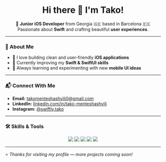<h1 align="center">Hi there 👋 I'm Tako!</h1>

<p align="center">
  🌸 <b>Junior iOS Developer</b> from Georgia 🇬🇪 based in Barcelona 🇪🇸 <br/>
  Passionate about <b>Swift</b> and crafting beautiful <b>user experiences</b>.
</p>

---

### 🚀 About Me

- 📱 I love building clean and user-friendly **iOS applications**
- 🎯 Currently improving my **Swift & SwiftUI skills**
- 🌱 Always learning and experimenting with new **mobile UI ideas**

---

### 📬 Connect With Me

- **Email:** takomenteshashvili0@gmail.com  
- **LinkedIn:** [linkedin.com/in/tako-menteshashvili](https://www.linkedin.com/in/tako-menteshashvili/)  
- **Instagram:** [@swiftly.tako](https://www.instagram.com/swiftly.tako/)

---

### 🛠️ Skills & Tools

<p align="center">
  <img src="https://img.shields.io/badge/Swift-F05138?style=for-the-badge&logo=swift&logoColor=white" />
  <img src="https://img.shields.io/badge/Xcode-1575F9?style=for-the-badge&logo=xcode&logoColor=white" />
  <img src="https://img.shields.io/badge/iOS-000000?style=for-the-badge&logo=apple&logoColor=white" />
  <img src="https://img.shields.io/badge/Git-F1502F?style=for-the-badge&logo=git&logoColor=white" />
  <img src="https://img.shields.io/badge/GitHub-181717?style=for-the-badge&logo=github&logoColor=white" />
</p>



---

⭐️ *Thanks for visiting my profile — more projects coming soon!*
